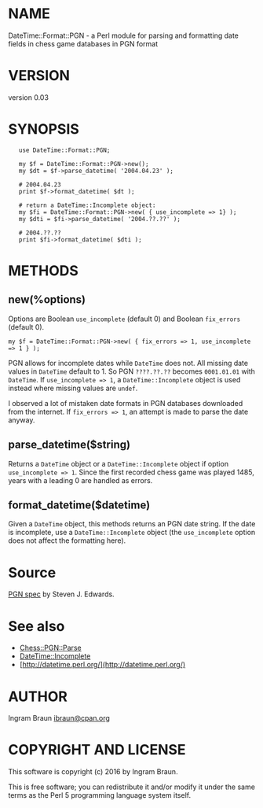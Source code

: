 # NAME

DateTime::Format::PGN - a Perl module for parsing and formatting date fields in chess game databases in PGN format

# VERSION

version 0.03

# SYNOPSIS

       use DateTime::Format::PGN;
    
       my $f = DateTime::Format::PGN->new();
       my $dt = $f->parse_datetime( '2004.04.23' );
    
       # 2004.04.23
       print $f->format_datetime( $dt );
       
       # return a DateTime::Incomplete object:
       my $fi = DateTime::Format::PGN->new( { use_incomplete => 1} );
       my $dti = $fi->parse_datetime( '2004.??.??' );
       
       # 2004.??.??
       print $fi->format_datetime( $dti );

# METHODS

## new(%options)

Options are Boolean `use_incomplete` (default 0) and Boolean `fix_errors` (default 0).

    my $f = DateTime::Format::PGN->new( { fix_errors => 1, use_incomplete => 1 } );

PGN allows for incomplete dates while `DateTime` does not. All missing date values in `DateTime` default to 1. So PGN `????.??.??` becomes 
`0001.01.01` with `DateTime`. If `use_incomplete => 1`, a `DateTime::Incomplete` object is used instead where missing values are `undef`.

I observed a lot of mistaken date formats in PGN databases downloaded from the internet. If `fix_errors => 1`, an attempt is made to parse the 
date anyway.

## parse\_datetime($string)

Returns a `DateTime` object or a `DateTime::Incomplete` object if option `use_incomplete => 1`. Since the first recorded chess game 
was played 1485, years with a leading 0 are handled as errors.

## format\_datetime($datetime)

Given a `DateTime` object, this methods returns an PGN date string. If the date is incomplete, use 
a `DateTime::Incomplete` object (the `use_incomplete` option does not affect the formatting here).

# Source

[PGN spec](https://www.chessclub.com/user/help/PGN-spec) by Steven J. Edwards.

# See also

- [Chess::PGN::Parse](https://metacpan.org/pod/Chess::PGN::Parse)
- [DateTime::Incomplete](https://metacpan.org/pod/DateTime::Incomplete)
- [http://datetime.perl.org/](http://datetime.perl.org/)

# AUTHOR

Ingram Braun <ibraun@cpan.org>

# COPYRIGHT AND LICENSE

This software is copyright (c) 2016 by Ingram Braun.

This is free software; you can redistribute it and/or modify it under
the same terms as the Perl 5 programming language system itself.
